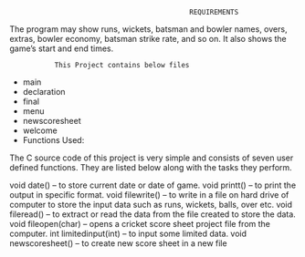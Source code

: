                                                 REQUIREMENTS

The program may show runs, wickets, batsman and bowler names, overs, extras, bowler economy, batsman strike rate, and so on. It also shows the game’s start and end times.

               This Project contains below files

* main
* declaration
* final
* menu
* newscoresheet
* welcome
* Functions Used:

The C source code of this project is very simple and consists of seven user defined functions. They are listed below along with the tasks they perform.

void date() –  to store current date or date of game.
void printt() – to print the output in specific format.
void filewrite() – to write in  a file on hard drive of computer to store the input data such as runs, wickets, balls, over etc.
void fileread() – to extract or read the data from the file created to store the data.
void fileopen(char) – opens a cricket score sheet project file from the computer.
int limitedinput(int) – to input some limited data.
void newscoresheet() – to create new score sheet in a new file

